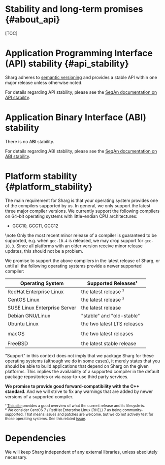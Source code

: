 # Stability and long-term promises {#about_api}

[TOC]

# Application Programming Interface (API) stability {#api_stability}

Sharg adheres to [semantic versioning](https://semver.org) and provides a stable API within
one major release unless otherwise noted.

For details regarding API stability, please see the
[SeqAn documentation on API stability](https://docs.seqan.de/seqan/3-master-user/about_api.html#api_stability).

# Application Binary Interface (ABI) stability

There is no A<strong>B</strong>I stability.

For details regarding ABI stability, please see the
[SeqAn documentation on ABI stability](https://docs.seqan.de/seqan/3-master-user/about_api.html#autotoc_md38).

# Platform stability {#platform_stability}

The main requirement for Sharg is that your operating system provides one of the compilers supported by us.
In general, we only support the latest three major compiler versions.
We currently support the following compilers on 64-bit operating systems with little-endian CPU architectures:
  * GCC10, GCC11, GCC12

\note Only the most recent minor release of a compiler is guaranteed to be supported, e.g. when `gcc-10.4` is released,
we may drop support for `gcc-10.3`. Since all platforms with an older version receive minor release updates,
this should not be a problem.

We promise to support the above compilers in the latest release of Sharg, or until all the following
operating systems provide a newer supported compiler:

| Operating System             | Supported Releases¹                    |
|------------------------------|----------------------------------------|
| RedHat Enterprise Linux      | the latest release ²                   |
| CentOS Linux                 | the latest release ²                   |
| SUSE Linux Enterprise Server | the latest release                     |
| Debian GNU/Linux             | "stable" and "old-stable"              |
| Ubuntu Linux                 | the two latest LTS releases            |
|                              |                                        |
| macOS                        | the two latest releases                |
|                              |                                        |
| FreeBSD                      | the latest stable release              |

"Support" in this context does not imply that we package Sharg for these operating systems (although we do in some
cases), it merely states that you should be able to build applications that depend on Sharg on the given platforms.
This implies the availability of a supported compiler in the default package repositories or via easy-to-use
third party services.

**We promise to provide good forward-compatibility with the C++ standard.** And we will strive to fix any warnings that
are added by newer versions of a supported compiler.

<small>¹ [This site](https://linuxlifecycle.com) provides a good overview of what the current release and its
lifecycle is.</small><br>
<small>² We consider CentOS 7 / RedHat Enterprise Linux (RHEL) 7 as being community-supported. That means issues and
patches are welcome, but we do not actively test for those operating systems. See this related
[issue](https://github.com/seqan/seqan3/issues/2244).</small>

# Dependencies

We will keep Sharg independent of any external libraries, unless absolutely necessary.
